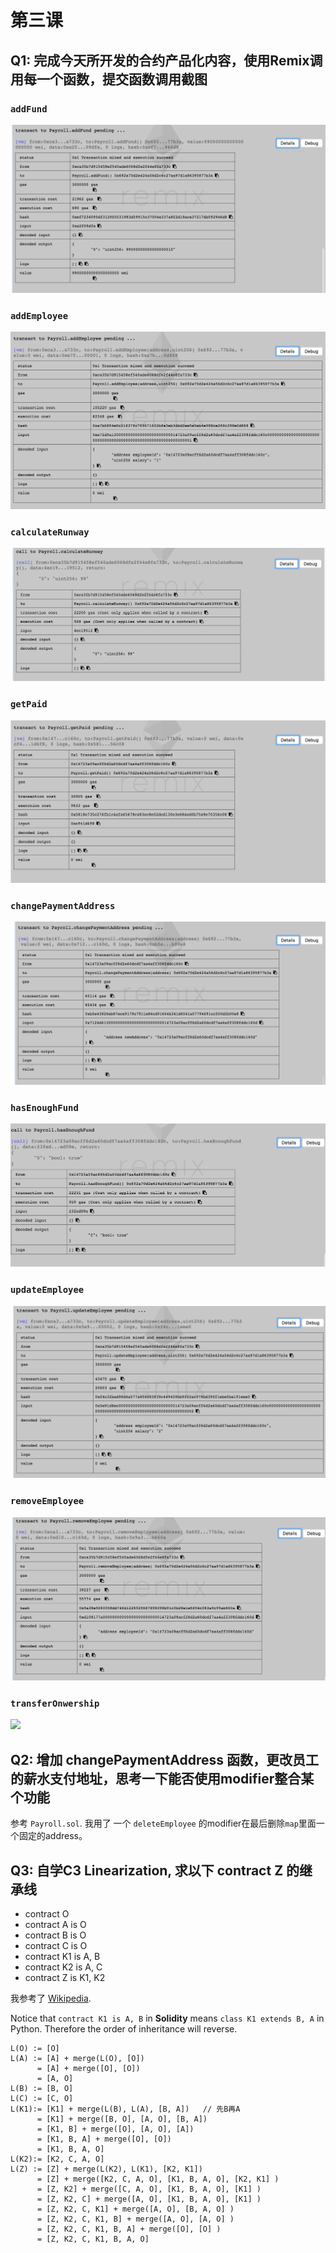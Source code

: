 # 第三课

## Q1: 完成今天所开发的合约产品化内容，使用Remix调用每一个函数，提交函数调用截图

### `addFund`
![](screenshot/addFund.png)

### `addEmployee`
![](screenshot/addEmployee.png)

### `calculateRunway`
![](screenshot/calculateRunway.png)

### `getPaid`
![](screenshot/getPaid.png)

### `changePaymentAddress`
![](screenshot/changePaymentAddress.png)

### `hasEnoughFund`
![](screenshot/hasEnoughFund.png)

### `updateEmployee`
![](screenshot/updateEmployee.png)

### `removeEmployee`
![](screenshot/removeEmployee.png)

### `transferOnwership`
![](screenshot/transferOnwership.png)


## Q2: 增加 changePaymentAddress 函数，更改员工的薪水支付地址，思考一下能否使用modifier整合某个功能

参考 `Payroll.sol`. 我用了 一个 `deleteEmployee` 的modifier在最后删除`map`里面一个固定的address。

## Q3: 自学C3 Linearization, 求以下 contract Z 的继承线

- contract O
- contract A is O
- contract B is O
- contract C is O
- contract K1 is A, B
- contract K2 is A, C
- contract Z is K1, K2

我参考了 [Wikipedia](https://en.wikipedia.org/wiki/C3_linearization).

Notice that `contract K1 is A, B` in **Solidity** means `class K1 extends B, A` in Python. Therefore the order of inheritance will reverse.

```
L(O) := [O]  
L(A) := [A] + merge(L(O), [O])
      = [A] + merge([O], [O])
      = [A, O]  
L(B) := [B, O]
L(C) := [C, O]
L(K1):= [K1] + merge(L(B), L(A), [B, A])   // 先B再A
      = [K1] + merge([B, O], [A, O], [B, A])
      = [K1, B] + merge([O], [A, O], [A])
      = [K1, B, A] + merge([O], [O])
      = [K1, B, A, O] 
L(K2):= [K2, C, A, O] 
L(Z) := [Z] + merge(L(K2), L(K1), [K2, K1])
      = [Z] + merge([K2, C, A, O], [K1, B, A, O], [K2, K1] )
      = [Z, K2] + merge([C, A, O], [K1, B, A, O], [K1] )
      = [Z, K2, C] + merge([A, O], [K1, B, A, O], [K1] )
      = [Z, K2, C, K1] + merge([A, O], [B, A, O] )
      = [Z, K2, C, K1, B] + merge([A, O], [A, O] )
      = [Z, K2, C, K1, B, A] + merge([O], [O] )
      = [Z, K2, C, K1, B, A, O]
```